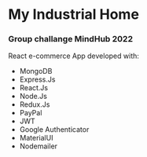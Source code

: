 # My Industrial Home

### Group challange MindHub 2022

React e-commerce App developed with:

* MongoDB
* Express.Js
* React.Js
* Node.Js
* Redux.Js
* PayPal
* JWT
* Google Authenticator
* MaterialUI
* Nodemailer

